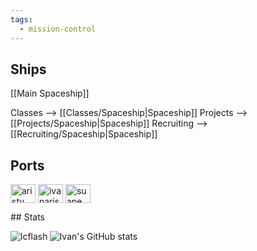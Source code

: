 ```yaml
---
tags:
  - mission-control
---
```

## Ships

[[Main Spaceship]]

Classes --> [[Classes/Spaceship|Spaceship]]
Projects --> [[Projects/Spaceship|Spaceship]]
Recruiting --> [[Recruiting/Spaceship|Spaceship]]

## Ports
<p align="left">
<a href="https://www.linkedin.com/in/aristy/" target="blank"><img align="center" src="https://raw.githubusercontent.com/rahuldkjain/github-profile-readme-generator/master/src/images/icons/Social/linked-in-alt.svg" alt="aristy" height="30" width="40" /></a>
<a href="https://instagram.com/ivanaristy" target="blank"><img align="center" src="https://raw.githubusercontent.com/rahuldkjain/github-profile-readme-generator/master/src/images/icons/Social/instagram.svg" alt="ivanaristy" height="30" width="40" /></a>
<a href="https://www.leetcode.com/suape" target="blank"><img align="center" src="https://raw.githubusercontent.com/rahuldkjain/github-profile-readme-generator/master/src/images/icons/Social/leet-code.svg" alt="suape" height="30" width="40" /></a>
</p>
## Stats
<p><img align="left" src="https://leetcard.jacoblin.cool/suape?theme=nord&font=Syne&ext=activity" alt="lcflash" /></p>

![Ivan's GitHub stats](https://github-readme-stats.vercel.app/api?username=ivanearisty&show=reviews,discussions_started,discussions_answered,prs_merged,prs_merged_percentage&rank_icon=percentile&theme=nord)


